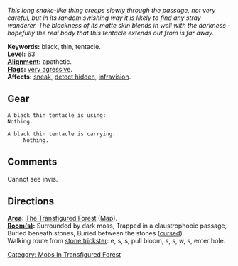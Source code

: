 *This long snake-like thing creeps slowly through the passage, not very
careful, but in its random swishing way it is likely to find any stray
wanderer. The blackness of its matte skin blends in well with the
darkness - hopefully the real body that this tentacle extends out from
is far away.*

**Keywords:** black, thin, tentacle.  
**[Level](Level.md "wikilink"):** 63.  
**[Alignment](Alignment.md "wikilink"):** apathetic.  
**[Flags](:Category:_Mob_Types.md "wikilink"):** [very
agressive](Aggressive_Mobs.md "wikilink").  
**Affects:** [sneak](Sneak.md "wikilink"), [detect
hidden](Detect_Hidden.md "wikilink"),
[infravision](Infravision.md "wikilink").  

## Gear

`A black thin tentacle is using:`  
`Nothing.`

`A black thin tentacle is carrying:`  
`     Nothing.`

## Comments

Cannot see invis.

## Directions

**[Area](:Category:_Areas.md "wikilink"):** [The Transfigured
Forest](:Category:_Transfigured_Forest.md "wikilink")
([Map](Transfigured_Forest_Map.md "wikilink")).  
**[Room(s)](:Category:_Rooms.md "wikilink"):** Surrounded by dark moss,
Trapped in a claustrophobic passage, Buried beneath stones, Buried
between the stones ([cursed](Cursed_Rooms.md "wikilink")).  
Walking route from [stone trickster](Stone_Trickster.md "wikilink"): e,
s, s, pull bloom, s, s, w, s, enter hole.  

[Category: Mobs In Transfigured
Forest](Category:_Mobs_In_Transfigured_Forest "wikilink")
